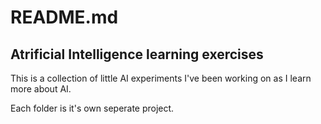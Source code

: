 # README.md

## Atrificial Intelligence learning exercises

This is a collection of little AI experiments I've been working on as I learn more about AI.

Each folder is it's own seperate project.


